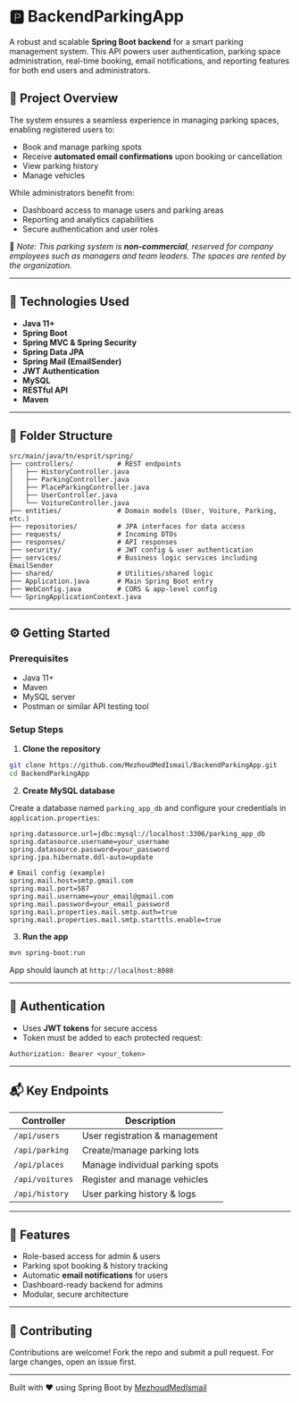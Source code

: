 # 🅿️ BackendParkingApp

A robust and scalable **Spring Boot backend** for a smart parking management system. This API powers user authentication, parking space administration, real-time booking, email notifications, and reporting features for both end users and administrators.

## 🚗 Project Overview

The system ensures a seamless experience in managing parking spaces, enabling registered users to:
- Book and manage parking spots
- Receive **automated email confirmations** upon booking or cancellation
- View parking history
- Manage vehicles

While administrators benefit from:
- Dashboard access to manage users and parking areas
- Reporting and analytics capabilities
- Secure authentication and user roles

📝 _Note: This parking system is **non-commercial**, reserved for company employees such as managers and team leaders. The spaces are rented by the organization._

---

## 🧰 Technologies Used

- **Java 11+**
- **Spring Boot**
- **Spring MVC & Spring Security**
- **Spring Data JPA**
- **Spring Mail (EmailSender)**
- **JWT Authentication**
- **MySQL**
- **RESTful API**
- **Maven**

---

## 📁 Folder Structure

```
src/main/java/tn/esprit/spring/
├── controllers/           # REST endpoints
│   ├── HistoryController.java
│   ├── ParkingController.java
│   ├── PlaceParkingController.java
│   ├── UserController.java
│   └── VoitureController.java
├── entities/              # Domain models (User, Voiture, Parking, etc.)
├── repositories/          # JPA interfaces for data access
├── requests/              # Incoming DTOs
├── responses/             # API responses
├── security/              # JWT config & user authentication
├── services/              # Business logic services including EmailSender
├── shared/                # Utilities/shared logic
├── Application.java       # Main Spring Boot entry
├── WebConfig.java         # CORS & app-level config
└── SpringApplicationContext.java
```

---

## ⚙️ Getting Started

### Prerequisites

- Java 11+
- Maven
- MySQL server
- Postman or similar API testing tool

### Setup Steps

1. **Clone the repository**

```bash
git clone https://github.com/MezhoudMedIsmail/BackendParkingApp.git
cd BackendParkingApp
```

2. **Create MySQL database**

Create a database named `parking_app_db` and configure your credentials in `application.properties`:

```properties
spring.datasource.url=jdbc:mysql://localhost:3306/parking_app_db
spring.datasource.username=your_username
spring.datasource.password=your_password
spring.jpa.hibernate.ddl-auto=update

# Email config (example)
spring.mail.host=smtp.gmail.com
spring.mail.port=587
spring.mail.username=your_email@gmail.com
spring.mail.password=your_email_password
spring.mail.properties.mail.smtp.auth=true
spring.mail.properties.mail.smtp.starttls.enable=true
```

3. **Run the app**

```bash
mvn spring-boot:run
```

App should launch at `http://localhost:8080`

---

## 🔐 Authentication

- Uses **JWT tokens** for secure access
- Token must be added to each protected request:

```
Authorization: Bearer <your_token>
```

---

## 📬 Key Endpoints

| Controller              | Description                         |
|-------------------------|-------------------------------------|
| `/api/users`            | User registration & management      |
| `/api/parking`          | Create/manage parking lots          |
| `/api/places`           | Manage individual parking spots     |
| `/api/voitures`         | Register and manage vehicles        |
| `/api/history`          | User parking history & logs         |

---

## 🚀 Features

- Role-based access for admin & users
- Parking spot booking & history tracking
- Automatic **email notifications** for users
- Dashboard-ready backend for admins
- Modular, secure architecture

---

## 🤝 Contributing

Contributions are welcome! Fork the repo and submit a pull request. For large changes, open an issue first.


---

Built with ❤️ using Spring Boot by [MezhoudMedIsmail](https://github.com/MezhoudMedIsmail)
